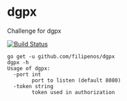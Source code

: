 # dgpx
Challenge for dgpx

[![Build Status](https://travis-ci.org/filipenos/dgpx.svg?branch=master)](https://travis-ci.org/filipenos/dgpx)

    go get -u github.com/filipenos/dgpx
    dgpx -h
    Usage of dgpx:
      -port int
        	port to listen (default 8080)
      -token string
        	token used in authorization

